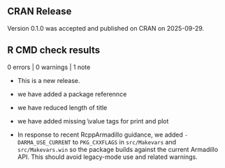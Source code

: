 ## CRAN Release

Version 0.1.0 was accepted and published on CRAN on 2025-09-29.

## R CMD check results

0 errors | 0 warnings | 1 note

* This is a new release.

* we have added a package referennce

* we have reduced length of title

* we have added missing \value tags for print and plot

* In response to recent RcppArmadillo guidance, we added `-DARMA_USE_CURRENT` to `PKG_CXXFLAGS` in `src/Makevars` and `src/Makevars.win` so the package builds against the current Armadillo API. This should avoid legacy-mode use and related warnings.
